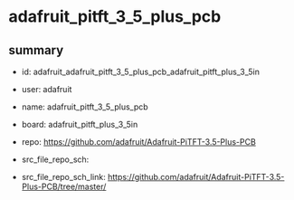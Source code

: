 # adafruit_pitft_3_5_plus_pcb
 
## summary 
* id: adafruit_adafruit_pitft_3_5_plus_pcb_adafruit_pitft_plus_3_5in
* user: adafruit
* name: adafruit_pitft_3_5_plus_pcb
* board: adafruit_pitft_plus_3_5in
* repo: https://github.com/adafruit/Adafruit-PiTFT-3.5-Plus-PCB



* src_file_repo_sch: 
* src_file_repo_sch_link: https://github.com/adafruit/Adafruit-PiTFT-3.5-Plus-PCB/tree/master/






